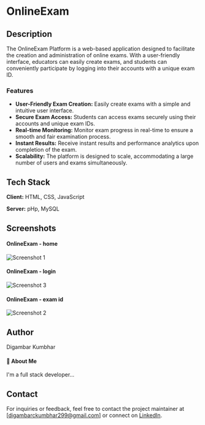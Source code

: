 # OnlineExam

## Description

The OnlineExam Platform is a web-based application designed to facilitate the creation and administration of online exams. With a user-friendly interface, educators can easily create exams, and students can conveniently participate by logging into their accounts with a unique exam ID.

### Features


- **User-Friendly Exam Creation:** Easily create exams with a simple and intuitive user interface.
- **Secure Exam Access:** Students can access exams securely using their accounts and unique exam IDs.
- **Real-time Monitoring:** Monitor exam progress in real-time to ensure a smooth and fair examination process.
- **Instant Results:** Receive instant results and performance analytics upon completion of the exam.
- **Scalability:** The platform is designed to scale, accommodating a large number of users and exams simultaneously.


## Tech Stack

**Client:** HTML, CSS, JavaScript

**Server:** pHp, MySQL



## Screenshots

#### OnlineExam - home 
![Screenshot 1](https://i.pinimg.com/736x/9c/b0/45/9cb0450d1481436b35e74a955117c262.jpg)
#### OnlineExam - login 
![Screenshot 3](https://i.pinimg.com/736x/ff/63/a4/ff63a4313c9a41930755ce2ea41d9d8b.jpg)
#### OnlineExam - exam id 
![Screenshot 2](https://i.pinimg.com/736x/d0/16/a6/d016a67d1df59ef577912deaf6ad99e2.jpg)

## Author
Digambar Kumbhar
#### 🚀 About Me
I'm a full stack developer...


## Contact
For inquiries or feedback, feel free to contact the project maintainer at [digambarckumbhar299@gmail.com] or connect on [LinkedIn](https://www.linkedin.com/in/digambar-kumbhar/).
